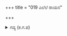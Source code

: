+++
title = "019 ಎಲೆಲೆ ರಾಯನ"

+++

<details><summary>ಗದ್ಯ (ಕ.ಗ.ಪ) </summary>

19. ಅಶ್ವತ್ಥಾಮನು ಭೀಮನ ಮೇಲೆ ಏರಿ ಬಂದದ್ದನ್ನು ಕಂಡು ಧೃಷ್ಟಧ್ಯುಮ್ನನ ಸೈನಿಕರು “ಎಲೆಲೇ ! (ಧರ್ಮ) ರಾಯನ ತಮ್ಮನೋ ! ಆನೆಗಳೊಂದಿಗೆ ಇಷ್ಟು ಹೊತ್ತಿನವರೆಗೂ ಸೆಣಸಿ ಬಳಲಿದ್ದಾನೆ. ಅಶ್ವತ್ಥಾಮನ ಸಾಮಥ್ರ್ಯವೇನು ಸಣ್ಣದೇ? ಈ ಹೊತ್ತಿನಲ್ಲಿ ಹಿಂಜರಿಯುವ ಸ್ವಾಮಿದ್ರೋಹಿಗಳನ್ನು ಆಚೆಗೆ ಅಟ್ಟು” ಎಂದು ಕೂಗುತ್ತಾ ಒಟ್ಟಾಗಿ ಮುನ್ನುಗ್ಗಿದರು. ಆಗ ಪಾಂಚಾಲ ನಾಯಕರು ಸಾಹಸದಿಂದ ಮುಂದುವರೆದು ಭೀಮನ ಸಮೀಪಕ್ಕೆ ಬಂದು  ಅವನಿಗೆ ಬೆಂಬಲವಾಗಿ ನಿಂತರು.
</details>
